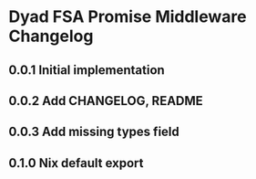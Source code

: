 # Dyad FSA Promise Middleware Changelog

## 0.0.1 Initial implementation

## 0.0.2 Add CHANGELOG, README

## 0.0.3 Add missing types field

## 0.1.0 Nix default export
